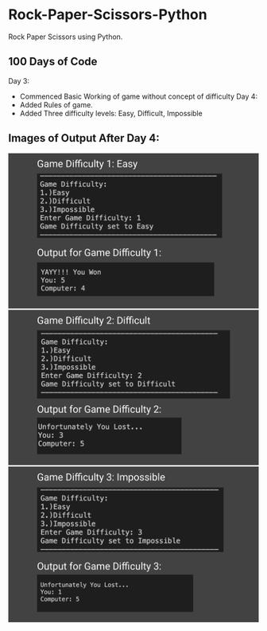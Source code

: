 # Rock-Paper-Scissors-Python
 Rock Paper Scissors using Python.

## 100 Days of Code
 Day 3:
  - Commenced Basic Working of game without concept of difficulty
 Day 4:
  - Added Rules of game.
  - Added Three difficulty levels: Easy, Difficult, Impossible

## Images of Output After Day 4:

  ![img1](Day-4-diff1.png "Output 1")
  ![img2](Day-4-diff2.png "Output 2")
  ![img3](Day-4-diff3.png "Output 3")